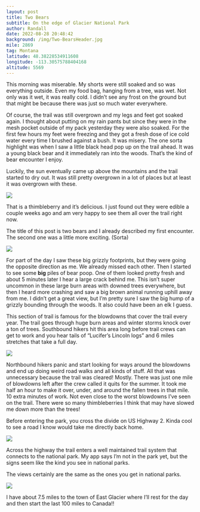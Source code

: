 ```yaml
---
layout: post
title: Two Bears
subtitle: On the edge of Glacier National Park
author: Randall
date: 2022-08-28 20:48:42
background: /img/Two-BearsHeader.jpg
mile: 2869
tag: Montana
latitude: 48.38228534911608
longitude: -113.30575788404168
altitude: 5569
---
```

This morning was miserable. My shorts were still soaked and so was everything outside. Even my food bag, hanging from a tree, was wet. Not only was it wet, it was really cold. I didn’t see any frost on the ground but that might be because there was just so much water everywhere.

Of course, the trail was still overgrown and my legs and feet got soaked again. I thought about putting on my rain pants but since they were in the mesh pocket outside of my pack yesterday they were also soaked. For the first few hours my feet were freezing and they got a fresh dose of ice cold water every time I brushed against a bush. It was misery. The one sorta highlight was when I saw a little black head pop up on the trail ahead. It was a young black bear and it immediately ran into the woods. That’s the kind of bear encounter I enjoy.

Luckily, the sun eventually came up above the mountains and the trail started to dry out. It was still pretty overgrown in a lot of places but at least it was overgrown with these.

<img src="/img/Two Bears0.jpg" class="img-fluid">

That is a thimbleberry and it’s delicious. I just found out they were edible a couple weeks ago and am very happy to see them all over the trail right now.

The title of this post is two bears and I already described my first encounter. The second one was a little more exciting. (Sorta)

<img src="/img/Two Bears1.jpg" class="img-fluid">

For part of the day I saw these big grizzly footprints, but they were going the opposite direction as me. We already missed each other. Then I started to see some **big** piles of bear poop. One of them looked pretty fresh and about 5 minutes later I hear a large crack behind me. This isn’t super uncommon in these large burn areas with downed trees everywhere, but then I heard more crashing and saw a big brown animal running uphill away from me. I didn’t get a great view, but I’m pretty sure I saw the big hump of a grizzly bounding through the woods. It also could have been an elk I guess.

This section of trail is famous for the blowdowns that cover the trail every year. The trail goes through huge burn areas and winter storms knock over a ton of trees. Southbound hikers hit this area long before trail crews can get to work and you hear tails of “Lucifer’s Lincoln logs” and 6 miles stretches that take a full day.

<img src="/img/Two Bears2.jpg" class="img-fluid">

Northbound hikers panic and start looking for ways around the blowdowns and end up doing weird road walks and all kinds of stuff. All that was unnecessary because the trail was cleared! Mostly. There was just one mile of blowdowns left after the crew called it quits for the summer. It took me half an hour to make it over, under, and around the fallen trees in that mile. 10 extra minutes of work. Not even close to the worst blowdowns I’ve seen on the trail. There were so many thimbleberries I think that may have slowed me down more than the trees!

Before entering the park, you cross the divide on US Highway 2. Kinda cool to see a road I know would take me directly back home.

<img src="/img/Two Bears3.jpg" class="img-fluid">

Across the highway the trail enters a well maintained trail system that connects to the national park. My app says I’m not in the park yet, but the signs seem like the kind you see in national parks.

The views certainly are the same as the ones you get in national parks.

<img src="/img/Two Bears4.jpg" class="img-fluid">

I have about 7.5 miles to the town of East Glacier where I’ll rest for the day and then start the last 100 miles to Canada!!
